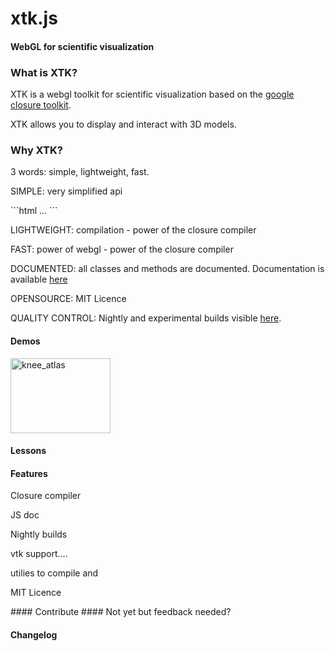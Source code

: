 xtk.js
======

#### WebGL for scientific visualization ####

### What is XTK? ###
<p>XTK is a webgl toolkit for scientific visualization based on the <a href="http://code.google.com/closure/">google closure toolkit</a>.</p>
<p>XTK allows you to display and interact with 3D models.</p>

### Why XTK? ####
<p>3 words: simple, lightweight, fast.</p>
<p>SIMPLE: very simplified api</p>
<p>
```html
<script src="js/xtk.js"></script>
...
```</p>
<p>LIGHTWEIGHT: compilation - power of the closure compiler </p>
<p>FAST: power of webgl - power of the closure compiler </p>
<p>DOCUMENTED: all classes and methods are documented. Documentation is available <a href="https://github.com/xtk/X/blob/master/doc/index.html">here</a> </p>
<p>OPENSOURCE: MIT Licence </p>
<p>QUALITY CONTROL: Nightly and experimental builds visible <a href="http://cdash.goxtk.com/index.php?project=XTK">here</a>.</p>

#### Demos ####
<a href="http://demos.goxtk.com/knee_atlas/"><img src="http://xtk.github.com/demos/knee_atlas/caption.png" width="160" height="120" alt="knee_atlas"></a>

#### Lessons ####

#### Features ####
<p>Closure compiler</p>
<p>JS doc</p>
<p>Nightly builds</p>
<p>vtk support....</p>
<p>utilies to compile and </p>
<p>MIT Licence</p>
#### Contribute ####
Not yet but feedback needed?

#### Changelog ####

